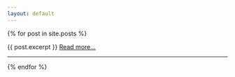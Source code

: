```yaml
---
layout: default
---
```

<div>
{% for post in site.posts %}
    <p>
    {{ post.excerpt }} <a href="{{ post.url }}">Read more...</a>
    </p>
    <hr>
{% endfor %}
</div>
